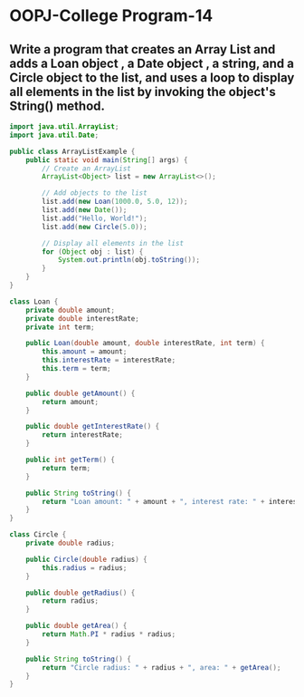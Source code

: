 # OOPJ-College Program-14

## Write a program that creates an Array List and adds a Loan object , a Date object , a string, and a Circle object to the list, and uses a loop to display all elements in the list by invoking the object's String() method.


```JAVA
import java.util.ArrayList;
import java.util.Date;

public class ArrayListExample {
    public static void main(String[] args) {
        // Create an ArrayList
        ArrayList<Object> list = new ArrayList<>();

        // Add objects to the list
        list.add(new Loan(1000.0, 5.0, 12));
        list.add(new Date());
        list.add("Hello, World!");
        list.add(new Circle(5.0));

        // Display all elements in the list
        for (Object obj : list) {
            System.out.println(obj.toString());
        }
    }
}

class Loan {
    private double amount;
    private double interestRate;
    private int term;

    public Loan(double amount, double interestRate, int term) {
        this.amount = amount;
        this.interestRate = interestRate;
        this.term = term;
    }

    public double getAmount() {
        return amount;
    }

    public double getInterestRate() {
        return interestRate;
    }

    public int getTerm() {
        return term;
    }

    public String toString() {
        return "Loan amount: " + amount + ", interest rate: " + interestRate + ", term: " + term;
    }
}

class Circle {
    private double radius;

    public Circle(double radius) {
        this.radius = radius;
    }

    public double getRadius() {
        return radius;
    }

    public double getArea() {
        return Math.PI * radius * radius;
    }

    public String toString() {
        return "Circle radius: " + radius + ", area: " + getArea();
    }
}

```

```

```
